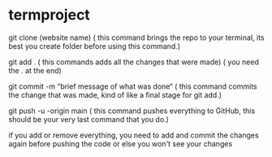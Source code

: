 # termproject

git clone (website name) 
  ( this command brings the repo to your terminal, its best you create folder before using this command.)

git add . 
  ( this commands adds all the changes that were made) ( you need the . at the end)

git commit -m “brief message of what was done“ 
  ( this command commits the change that was made, kind of like a final stage for git add.)

git push -u -origin main 
  ( this command pushes everything to GitHub, this should be your very last command that you do.)

if you add or remove everything, you need to add and commit the changes again before pushing the code or else you won't see your changes


